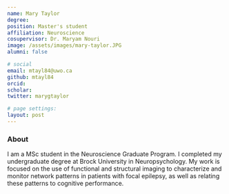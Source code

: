 ```yaml
---
name: Mary Taylor
degree: 
position: Master's student
affiliation: Neuroscience
cosupervisor: Dr. Maryam Nouri
image: /assets/images/mary-taylor.JPG
alumni: false

# social
email: mtayl84@uwo.ca
github: mtayl84
orcid: 
scholar: 
twitter: marygtaylor

# page settings:
layout: post
---
```


### About 
I am a MSc student in the Neuroscience Graduate Program. I completed my undergraduate degree at Brock University in Neuropsychology. My work is focused on the use of functional and structural imaging to characterize and monitor network patterns in patients with focal epilepsy, as well as relating these patterns to cognitive performance.
